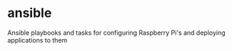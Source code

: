 # ansible
Ansible playbooks and tasks for configuring Raspberry Pi's and deploying applications to them 
